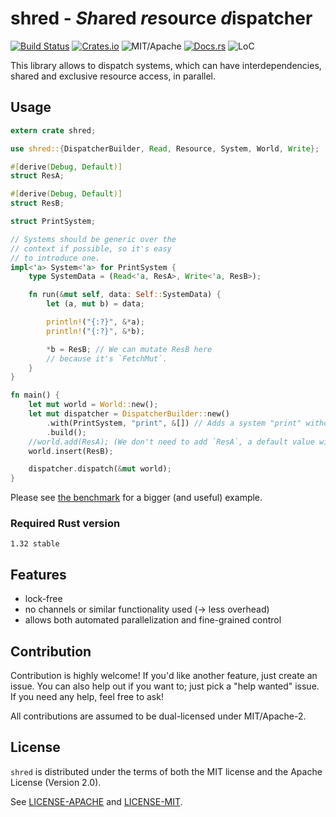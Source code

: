 # shred - *Sh*ared *re*source *d*ispatcher

[![Build Status][bi]][bl] [![Crates.io][ci]][cl] ![MIT/Apache][li] [![Docs.rs][di]][dl] ![LoC][lo]

[bi]: https://travis-ci.org/slide-rs/shred.svg?branch=master
[bl]: https://travis-ci.org/slide-rs/shred

[ci]: https://img.shields.io/crates/v/shred.svg
[cl]: https://crates.io/crates/shred/

[li]: https://img.shields.io/badge/license-MIT%2FApache-blue.svg

[di]: https://docs.rs/shred/badge.svg
[dl]: https://docs.rs/shred/

[lo]: https://tokei.rs/b1/github/slide-rs/shred?category=code

This library allows to dispatch
systems, which can have interdependencies,
shared and exclusive resource access, in parallel.

## Usage

```rust
extern crate shred;

use shred::{DispatcherBuilder, Read, Resource, System, World, Write};

#[derive(Debug, Default)]
struct ResA;

#[derive(Debug, Default)]
struct ResB;

struct PrintSystem;

// Systems should be generic over the
// context if possible, so it's easy
// to introduce one.
impl<'a> System<'a> for PrintSystem {
    type SystemData = (Read<'a, ResA>, Write<'a, ResB>);

    fn run(&mut self, data: Self::SystemData) {
        let (a, mut b) = data;

        println!("{:?}", &*a);
        println!("{:?}", &*b);

        *b = ResB; // We can mutate ResB here
        // because it's `FetchMut`.
    }
}

fn main() {
    let mut world = World::new();
    let mut dispatcher = DispatcherBuilder::new()
        .with(PrintSystem, "print", &[]) // Adds a system "print" without dependencies
        .build();
    //world.add(ResA); (We don't need to add `ResA`, a default value will be instantiated)
    world.insert(ResB);

    dispatcher.dispatch(&mut world);
}
```

Please see [the benchmark](benches/bench.rs) for a bigger (and useful) example.

### Required Rust version

`1.32 stable`

## Features

* lock-free
* no channels or similar functionality used (-> less overhead)
* allows both automated parallelization and fine-grained control

## Contribution

Contribution is highly welcome! If you'd like another
feature, just create an issue. You can also help
out if you want to; just pick a "help wanted" issue.
If you need any help, feel free to ask!

All contributions are assumed to be dual-licensed under
MIT/Apache-2.

## License

`shred` is distributed under the terms of both the MIT
license and the Apache License (Version 2.0).

See [LICENSE-APACHE](LICENSE-APACHE) and [LICENSE-MIT](LICENSE-MIT).
